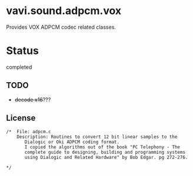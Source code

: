 # vavi.sound.adpcm.vox

Provides VOX ADPCM codec related classes.

# Status

completed

## TODO

 * ~~decode x16~~???

## License

```
/*  File: adpcm.c
    Description: Routines to convert 12 bit linear samples to the
       Dialogic or Oki ADPCM coding format.
       I copied the algorithms out of the book "PC Telephony - The
       complete guide to designing, building and programming systems
       using Dialogic and Related Hardware" by Bob Edgar. pg 272-276.

*/
```